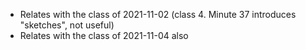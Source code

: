 * Relates with the class of 2021-11-02 (class 4. Minute 37 introduces "sketches", not useful)
* Relates with the class of 2021-11-04 also


